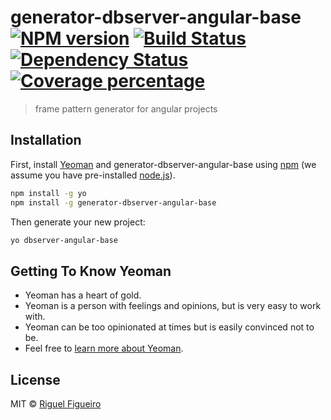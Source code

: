 # generator-dbserver-angular-base [![NPM version][npm-image]][npm-url] [![Build Status][travis-image]][travis-url] [![Dependency Status][daviddm-image]][daviddm-url] [![Coverage percentage][coveralls-image]][coveralls-url]
> frame pattern generator for angular projects

## Installation

First, install [Yeoman](http://yeoman.io) and generator-dbserver-angular-base using [npm](https://www.npmjs.com/) (we assume you have pre-installed [node.js](https://nodejs.org/)).

```bash
npm install -g yo
npm install -g generator-dbserver-angular-base
```

Then generate your new project:

```bash
yo dbserver-angular-base
```

## Getting To Know Yeoman

 * Yeoman has a heart of gold.
 * Yeoman is a person with feelings and opinions, but is very easy to work with.
 * Yeoman can be too opinionated at times but is easily convinced not to be.
 * Feel free to [learn more about Yeoman](http://yeoman.io/).

## License

MIT © [Riguel Figueiro]()


[npm-image]: https://badge.fury.io/js/generator-dbserver-angular-base.svg
[npm-url]: https://npmjs.org/package/generator-dbserver-angular-base
[travis-image]: https://travis-ci.org/riguelbf/generator-dbserver-angular-base.svg?branch=master
[travis-url]: https://travis-ci.org/riguelbf/generator-dbserver-angular-base
[daviddm-image]: https://david-dm.org/riguelbf/generator-dbserver-angular-base.svg?theme=shields.io
[daviddm-url]: https://david-dm.org/riguelbf/generator-dbserver-angular-base
[coveralls-image]: https://coveralls.io/repos/riguelbf/generator-dbserver-angular-base/badge.svg
[coveralls-url]: https://coveralls.io/r/riguelbf/generator-dbserver-angular-base
